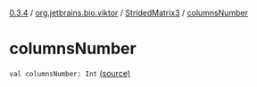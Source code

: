 [0.3.4](../../index.md) / [org.jetbrains.bio.viktor](../index.md) / [StridedMatrix3](index.md) / [columnsNumber](.)

# columnsNumber

`val columnsNumber: Int` [(source)](https://github.com/JetBrains-Research/viktor/blob/0.3.4/src/main/kotlin/org/jetbrains/bio/viktor/StridedMatrix3.kt#L10)